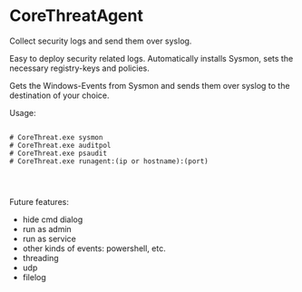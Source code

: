 # CoreThreatAgent
Collect security logs and send them over syslog.

Easy to deploy security related logs.
Automatically installs Sysmon, sets the necessary registry-keys and policies.

Gets the Windows-Events from Sysmon and sends them over syslog to the destination of your choice.


Usage:
<pre>
<code>
# CoreThreat.exe sysmon
# CoreThreat.exe auditpol
# CoreThreat.exe psaudit
# CoreThreat.exe runagent:(ip or hostname):(port)
</pre>
</code>


Future features:
- hide cmd dialog
- run as admin
- run as service
- other kinds of events: powershell, etc.
- threading
- udp
- filelog
